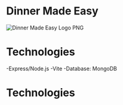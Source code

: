 # Dinner Made Easy 

![Dinner Made Easy Logo PNG](https://github.com/genesisquinn/easy-dinner-fe/assets/123833736/333e7b69-ad33-4ded-9fa4-00bfca9cb599)


# Technologies
-Express/Node.js
-Vite
-Database: MongoDB

# Technologies
